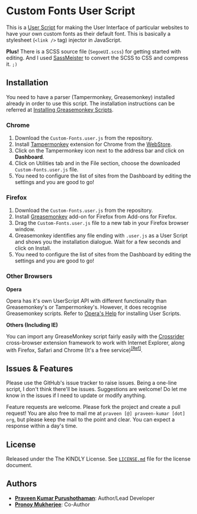 # Custom Fonts User Script

This is a [User Script](http://userscripts-mirror.org/) for making the User Interface of particular websites to have your own custom fonts as their default font. This is basically a stylesheet (`<link />` tag) injector in JavaScript.

**Plus!** There is a SCSS source file (`SegoeUI.scss`) for getting started with editing. And I used [SassMeister](http://sassmeister.com/) to convert the SCSS to CSS and compress it. `;)`

## Installation

You need to have a parser (Tampermonkey, Greasemonkey) installed already in order to use this script. The installation instructions can be referred at [Installing Greasemonkey Scripts](http://userscripts-mirror.org/about/installing.html).

### Chrome

1. Download the `Custom-Fonts.user.js` from the repository.
2. Install [Tampermonkey](http://tampermonkey.net/) extension for Chrome from the [WebStore](https://chrome.google.com/webstore/detail/tampermonkey/dhdgffkkebhmkfjojejmpbldmpobfkfo).
3. Click on the Tampermonkey icon next to the address bar and click on **Dashboard**.
4. Click on Utilities tab and in the File section, choose the downloaded `Custom-Fonts.user.js` file.
5. You need to configure the list of sites from the Dashboard by editing the settings and you are good to go!

### Firefox

1. Download the `Custom-Fonts.user.js` from the repository.
2. Install [Greasemonkey](https://addons.mozilla.org/en-US/firefox/addon/greasemonkey/) add-on for Firefox from Add-ons for Firefox.
3. Drag the `Custom-Fonts.user.js` file to a new tab in your Firefox browser window.
4. Greasemonkey identifies any file ending with `.user.js` as a User Script and shows you the installation dialogue. Wait for a few seconds and click on Install.
5. You need to configure the list of sites from the Dashboard by editing the settings and you are good to go!

### Other Browsers

**Opera**

Opera has it's own UserScript API with different functionality than Greasemonkey's or Tampermonkey's. However, it does recognise Greasemonkey scripts. Refer to [Opera's Help](http://www.opera.com/help) for installing User Scripts.

**Others (Including IE)**

You can import any GreaseMonkey script fairly easily with the [Crossrider](http://crossrider.com) cross-browser extension framework to work with Internet Explorer, along with Firefox, Safari and Chrome (It's a free service)<sup>[[Ref]](http://stackoverflow.com/a/12176626/462627)</sup>.

## Issues & Features

Please use the GitHub's issue tracker to raise issues. Being a one-line script, I don't think there'll be issues. Suggestions are welcome! Do let me know in the issues if I need to update or modify anything.

Feature requests are welcome. Please fork the project and create a pull request! You are also free to mail me at `praveen [@] praveen-kumar [dot] org`, but please keep the mail to the point and clear. You can expect a response within a day's time.

## License

Released under the The KINDLY License. See [`LICENSE.md`](./LICENSE.md) file for the license document.

## Authors

* [**Praveen Kumar Purushothaman**](https://github.com/praveenscience): Author/Lead Developer
* [**Pronoy Mukherjee**](https://github.com/pronoy2108): Co-Author
